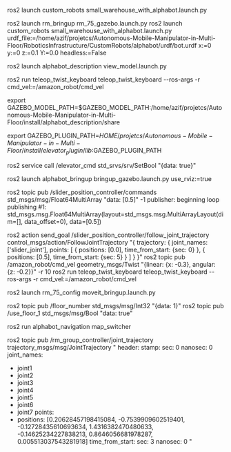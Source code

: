 ros2 launch custom_robots small_warehouse_with_alphabot.launch.py

ros2 launch rm_bringup rm_75_gazebo.launch.py 
ros2 launch custom_robots small_warehouse_with_alphabot.launch.py   urdf_file:=/home/azif/projetcs/Autonomous-Mobile-Manipulator-in-Multi-Floor/RoboticsInfrastructure/CustomRobots/alphabot/urdf/bot.urdf   x:=0 y:=0 z:=0.1 Y:=0.0 headless:=False


ros2 launch alphabot_description view_model.launch.py

ros2 run teleop_twist_keyboard teleop_twist_keyboard --ros-args -r cmd_vel:=/amazon_robot/cmd_vel

export GAZEBO_MODEL_PATH=$GAZEBO_MODEL_PATH:/home/azif/projetcs/Autonomous-Mobile-Manipulator-in-Multi-Floor/install/alphabot_description/share


export GAZEBO_PLUGIN_PATH=$HOME/projetcs/Autonomous-Mobile-Manipulator-in-Multi-Floor/install/elevator_plugin/lib:$GAZEBO_PLUGIN_PATH
  

ros2 service call /elevator_cmd std_srvs/srv/SetBool "{data: true}"


ros2 launch alphabot_bringup bringup_gazebo.launch.py use_rviz:=true

ros2 topic pub /slider_position_controller/commands std_msgs/msg/Float64MultiArray "data: [0.5]" -1
publisher: beginning loop
publishing #1: std_msgs.msg.Float64MultiArray(layout=std_msgs.msg.MultiArrayLayout(dim=[], data_offset=0), data=[0.5])

ros2 action send_goal /slider_position_controller/follow_joint_trajectory   control_msgs/action/FollowJointTrajectory "{
  trajectory: {
    joint_names: ['slider_joint'],
    points: [
      { positions: [0.0], time_from_start: {sec: 0} },
      { positions: [0.5], time_from_start: {sec: 5} }
    ]
  }
}"
ros2 topic pub /amazon_robot/cmd_vel geometry_msgs/Twist "{linear: {x: -0.3}, angular: {z: -0.2}}" -r 10
ros2 run teleop_twist_keyboard teleop_twist_keyboard --ros-args -r cmd_vel:=/amazon_robot/cmd_vel


ros2 launch rm_75_config moveit_bringup.launch.py


ros2 topic pub /floor_number std_msgs/msg/Int32 "{data: 1}"
ros2 topic pub /use_floor_1 std_msgs/msg/Bool "data: true"

ros2 run alphabot_navigation map_switcher



ros2 topic pub /rm_group_controller/joint_trajectory trajectory_msgs/msg/JointTrajectory "
header:
  stamp:
    sec: 0
    nanosec: 0
joint_names:
  - joint1
  - joint2
  - joint3
  - joint4
  - joint5
  - joint6
  - joint7
points:
  - positions: [0.20628457198415084, -0.7539909602519401, -0.12728435610693634, 1.4316382470480633, -0.14625234227838213, 0.8646056681978287, 0.005513037543281918]
    time_from_start:
      sec: 3
      nanosec: 0
"
